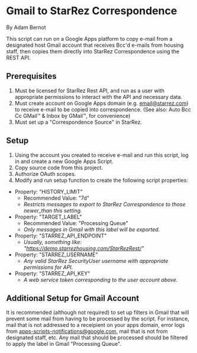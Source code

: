 # Gmail to StarRez Correspondence
By Adam Bernot

This script can run on a Google Apps platform to copy e-mail from a designated host Gmail account that receives Bcc'd e-mails from housing staff, then copies them directly into StarRez Correspondence using the REST API.

## Prerequisites
1. Must be licensed for StarRez Rest API, and run as a user with appropriate permissions to interact with the API and necessary data.
2. Must create account on Google Apps domain (e.g. email@starrez.com) to receive e-mail to be copied into correspondence. (See also: Auto Bcc Cc GMail™ & Inbox by GMail™, for convenience)
3. Must set up a "Correspondence Source" in StarRez.

## Setup
1. Using the account you created to receive e-mail and run this script, log in and create a new Google Apps Script.
2. Copy source code from this project.
3. Authorize OAuth scopes.
4. Modify and run setup function to create the following script properties:
  * Property: "HISTORY_LIMIT"
    * Recommended Value: "7d"
    * *Restricts messages to export to StarRez Correspondence to those newer_than this setting.*
  * Property: "TARGET_LABEL"
    * Recommended Value: "Processing Queue"
    * *Only messages in Gmail with this label will be exported.*
  * Property: "STARREZ_API_ENDPOINT"
    * *Usually, something like: "https://demo.starrezhousing.com/StarRezRest/"*
  * Property: "STARREZ_USERNAME"
    * *Any valid StarRez SecurityUser username with appropriate permissions for API.*
  * Property: "STARREZ_API_KEY"
    * *A web service token corresponding to the user account above.*
  
## Additional Setup for Gmail Account
It is recommended (although not required) to set up filters in Gmail that will prevent some mail from having to be processed by the script. For instance, mail that is not addressed to a receipient on your apps domain, error logs from apps-scripts-notifications@google.com, mail that is not from designated staff, etc. Any mail that should be processed should be filtered to apply the label in Gmail "Processing Queue".
